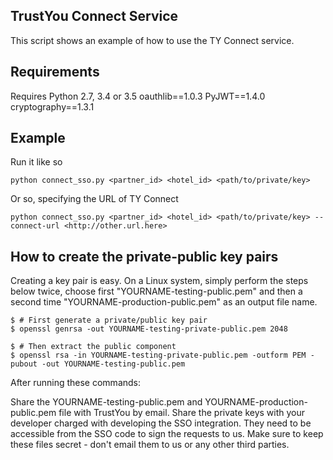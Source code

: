 TrustYou Connect Service
------------------------
This script shows an example of how to use the TY Connect service.

Requirements
------------

Requires Python 2.7, 3.4 or 3.5
oauthlib==1.0.3
PyJWT==1.4.0
cryptography==1.3.1

Example
-------
Run it like so

```
python connect_sso.py <partner_id> <hotel_id> <path/to/private/key>
```


Or so, specifying the URL of TY Connect

```
python connect_sso.py <partner_id> <hotel_id> <path/to/private/key> --connect-url <http://other.url.here>
```

 How to create the private-public key pairs
-------------------------------------------

Creating a key pair is easy. On a Linux system, simply perform the steps below twice, choose first "YOURNAME-testing-public.pem" and then a second time "YOURNAME-production-public.pem" as an output file name.

```
$ # First generate a private/public key pair
$ openssl genrsa -out YOURNAME-testing-private-public.pem 2048

$ # Then extract the public component
$ openssl rsa -in YOURNAME-testing-private-public.pem -outform PEM -pubout -out YOURNAME-testing-public.pem
```
After running these commands:

Share the YOURNAME-testing-public.pem and YOURNAME-production-public.pem file with TrustYou by email.
Share the private keys with your developer charged with developing the SSO integration. They need to be accessible from the SSO code to sign the requests to us. Make sure to keep these files secret - don't email them to us or any other third parties.

